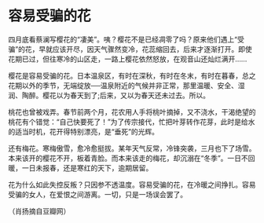 # 容易受骗的花

四月底看蔡澜写樱花的“凄美”。咦？樱花不是已经凋零了吗？原来他们遇上“受骗”的花，早就应该开尽，因天气骤然变冷，花蕊缩回去，后来才逐渐打开。即使花期已过，但往寒冷的山区走，一路上樱花依然怒放，在观音山还灿烂满开…… 

樱花是容易受骗的花。日本温泉区，有时在深秋，有时在冬末，有时在暮春，总之花期以外的季节，无端绽放──温泉附近的气候并非正常，那里温暖、安全、湿润、陶醉。樱花以为春天到了;后来，又以为春天还未过去。所以。 

桃花也曾被戏弄。春节前两个月，花农用人手将桃叶摘掉，又不浇水，干渴绝望的桃花有个错觉：“自己快要死了！”为了传宗接代，忙把叶芽转作花芽，此时是给水的适当时机，花开得特别漂亮，是“垂死”的光辉。 

还有梅花。寒梅傲雪，愈冷愈挺拔。某年天气反常，冷锋突袭，三月也下了场雪。本来该开的樱花不开，板着青脸。而本来该走的梅花，却沉溺在“冬季”。一日不回暖，一日未报春，还是寒红的天下，逾期居留。 

花为什么如此失控反叛？只因参不透温度。容易受骗的花，在冷暖之间挣扎。容易受骗的女人，在爱恨之间游离。一切，只是一场误会罢了。 

（肖扬摘自豆瓣网）